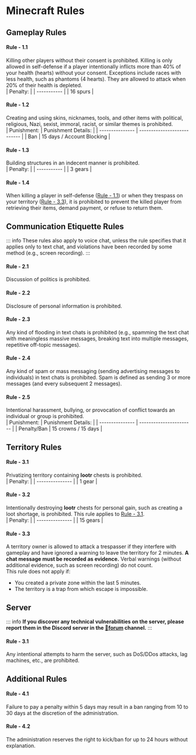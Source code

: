 # Minecraft Rules

## Gameplay Rules

#### Rule - 1.1
Killing other players without their consent is prohibited. Killing is only allowed in self-defense if a player intentionally inflicts more than 40% of your health (hearts) without your consent. Exceptions include races with less health, such as phantoms (4 hearts). They are allowed to attack when 20% of their health is depleted.  
| Penalty:    |
| ----------- |
| 16 spurs    |

#### Rule - 1.2
Creating and using skins, nicknames, tools, and other items with political, religious, Nazi, sexist, immoral, racist, or similar themes is prohibited.  
| Punishment:     | Punishment Details:         |
| --------------- | --------------------------- |
| Ban             | 15 days / Account Blocking  |

#### Rule - 1.3
Building structures in an indecent manner is prohibited.  
| Penalty:    |
| ----------- |
| 3 gears     |

#### Rule - 1.4
When killing a player in self-defense ([Rule - 1.1](#rule-1-1)) or when they trespass on your territory ([Rule - 3.3](#rule-3-3)), it is prohibited to prevent the killed player from retrieving their items, demand payment, or refuse to return them.

## Communication Etiquette Rules

::: info
These rules also apply to voice chat, unless the rule specifies that it applies only to text chat, and violations have been recorded by some method (e.g., screen recording).
:::

#### Rule - 2.1
Discussion of politics is prohibited.

#### Rule - 2.2
Disclosure of personal information is prohibited.

#### Rule - 2.3
Any kind of flooding in text chats is prohibited (e.g., spamming the text chat with meaningless massive messages, breaking text into multiple messages, repetitive off-topic messages).

#### Rule - 2.4
Any kind of spam or mass messaging (sending advertising messages to individuals) in text chats is prohibited. Spam is defined as sending 3 or more messages (and every subsequent 2 messages).

#### Rule - 2.5
Intentional harassment, bullying, or provocation of conflict towards an individual or group is prohibited.  
| Punishment:     | Punishment Details:     |
| --------------- | ----------------------- |
| Penalty/Ban     | 15 crowns / 15 days     |

## Territory Rules

#### Rule - 3.1
Privatizing territory containing **lootr** chests is prohibited.  
| Penalty:        |
| --------------- |
| 1 gear          |

#### Rule - 3.2
Intentionally destroying **lootr** chests for personal gain, such as creating a loot shortage, is prohibited. This rule applies to [Rule - 3.1](#rule-3-1).  
| Penalty:        |
| --------------- |
| 15 gears        |

#### Rule - 3.3 
A territory owner is allowed to attack a trespasser if they interfere with gameplay and have ignored a warning to leave the territory for 2 minutes. **A chat message must be recorded as evidence.** Verbal warnings (without additional evidence, such as screen recording) do not count.  
This rule does not apply if:  
- You created a private zone within the last 5 minutes.  
- The territory is a trap from which escape is impossible.

## Server

::: info
**If you discover any technical vulnerabilities on the server, please report them in the Discord server in the ⁠[💭forum](https://discord.com/channels/1178798145476501544/1251953765058220062) channel.**
:::

#### Rule - 3.1
Any intentional attempts to harm the server, such as DoS/DDos attacks, lag machines, etc., are prohibited.

## Additional Rules

#### Rule - 4.1
Failure to pay a penalty within 5 days may result in a ban ranging from 10 to 30 days at the discretion of the administration.

#### Rule - 4.2
The administration reserves the right to kick/ban for up to 24 hours without explanation.